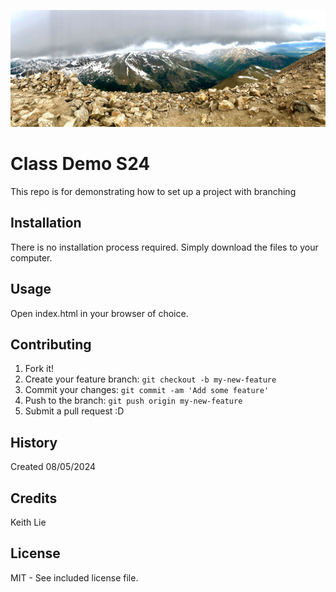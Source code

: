 ![alt text](./images/mountain.jpg "Peak of Mt. Elbert")

# Class Demo S24
This repo is for demonstrating how to set up a project with branching

## Installation
There is no installation process required. Simply download the files to your computer.

## Usage
Open index.html in your browser of choice.

## Contributing
1. Fork it!
2. Create your feature branch: `git checkout -b my-new-feature`
3. Commit your changes: `git commit -am 'Add some feature'`
4. Push to the branch: `git push origin my-new-feature`
5. Submit a pull request :D

## History
Created 08/05/2024

## Credits
Keith Lie

## License
MIT - See included license file.